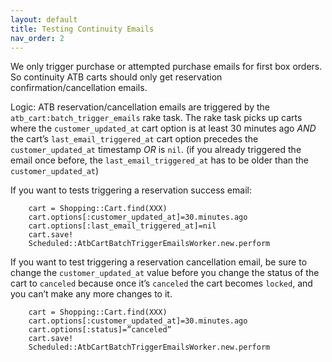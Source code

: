 ```yaml
---
layout: default
title: Testing Continuity Emails
nav_order: 2
---
```


We only trigger purchase or attempted purchase emails for first box orders. So continuity ATB carts should only get reservation confirmation/cancellation emails.

Logic: ATB reservation/cancellation emails are triggered by the `atb_cart:batch_trigger_emails` rake task. The rake task picks up carts where the `customer_updated_at` cart option is at least 30 minutes ago *AND* the cart’s `last_email_triggered_at` cart option precedes the `customer_updated_at` timestamp *OR* is `nil`. (if you already triggered the email once before, the `last_email_triggered_at` has to be older than the `customer_updated_at`)

If you want to tests triggering a reservation success email:
```
    cart = Shopping::Cart.find(XXX)
    cart.options[:customer_updated_at]=30.minutes.ago
    cart.options[:last_email_triggered_at]=nil
    cart.save!
    Scheduled::AtbCartBatchTriggerEmailsWorker.new.perform
```

If you want to test triggering a reservation cancellation email, be sure to change the `customer_updated_at` value before you change the status of the cart to `canceled` because once it’s `canceled` the cart becomes `locked`, and you can’t make any more changes to it.

````
    cart = Shopping::Cart.find(XXX)
    cart.options[:customer_updated_at]=30.minutes.ago
    cart.options[:status]=”canceled”
    cart.save!
    Scheduled::AtbCartBatchTriggerEmailsWorker.new.perform
````